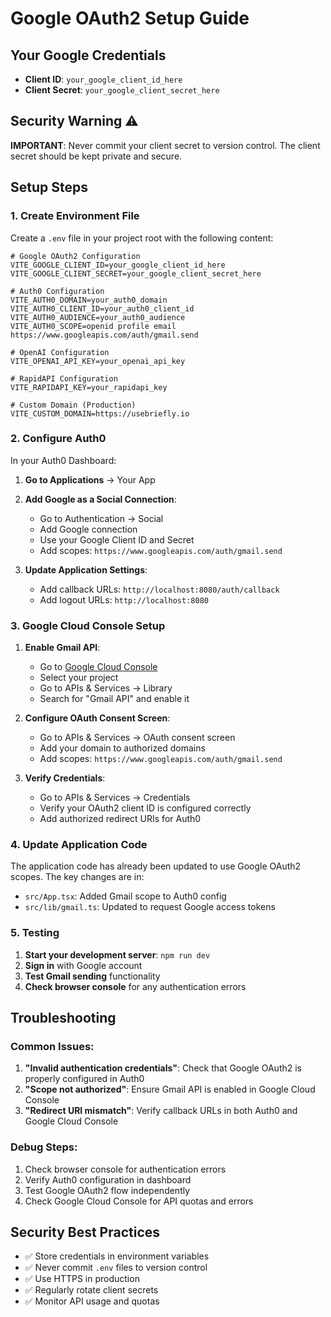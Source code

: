 # Google OAuth2 Setup Guide

## Your Google Credentials
- **Client ID**: `your_google_client_id_here`
- **Client Secret**: `your_google_client_secret_here`

## Security Warning ⚠️
**IMPORTANT**: Never commit your client secret to version control. The client secret should be kept private and secure.

## Setup Steps

### 1. Create Environment File
Create a `.env` file in your project root with the following content:

```env
# Google OAuth2 Configuration
VITE_GOOGLE_CLIENT_ID=your_google_client_id_here
VITE_GOOGLE_CLIENT_SECRET=your_google_client_secret_here

# Auth0 Configuration
VITE_AUTH0_DOMAIN=your_auth0_domain
VITE_AUTH0_CLIENT_ID=your_auth0_client_id
VITE_AUTH0_AUDIENCE=your_auth0_audience
VITE_AUTH0_SCOPE=openid profile email https://www.googleapis.com/auth/gmail.send

# OpenAI Configuration
VITE_OPENAI_API_KEY=your_openai_api_key

# RapidAPI Configuration
VITE_RAPIDAPI_KEY=your_rapidapi_key

# Custom Domain (Production)
VITE_CUSTOM_DOMAIN=https://usebriefly.io
```

### 2. Configure Auth0
In your Auth0 Dashboard:

1. **Go to Applications** → Your App
2. **Add Google as a Social Connection**:
   - Go to Authentication → Social
   - Add Google connection
   - Use your Google Client ID and Secret
   - Add scopes: `https://www.googleapis.com/auth/gmail.send`

3. **Update Application Settings**:
   - Add callback URLs: `http://localhost:8080/auth/callback`
   - Add logout URLs: `http://localhost:8080`

### 3. Google Cloud Console Setup
1. **Enable Gmail API**:
   - Go to [Google Cloud Console](https://console.cloud.google.com/)
   - Select your project
   - Go to APIs & Services → Library
   - Search for "Gmail API" and enable it

2. **Configure OAuth Consent Screen**:
   - Go to APIs & Services → OAuth consent screen
   - Add your domain to authorized domains
   - Add scopes: `https://www.googleapis.com/auth/gmail.send`

3. **Verify Credentials**:
   - Go to APIs & Services → Credentials
   - Verify your OAuth2 client ID is configured correctly
   - Add authorized redirect URIs for Auth0

### 4. Update Application Code
The application code has already been updated to use Google OAuth2 scopes. The key changes are in:

- `src/App.tsx`: Added Gmail scope to Auth0 config
- `src/lib/gmail.ts`: Updated to request Google access tokens

### 5. Testing
1. **Start your development server**: `npm run dev`
2. **Sign in** with Google account
3. **Test Gmail sending** functionality
4. **Check browser console** for any authentication errors

## Troubleshooting

### Common Issues:
1. **"Invalid authentication credentials"**: Check that Google OAuth2 is properly configured in Auth0
2. **"Scope not authorized"**: Ensure Gmail API is enabled in Google Cloud Console
3. **"Redirect URI mismatch"**: Verify callback URLs in both Auth0 and Google Cloud Console

### Debug Steps:
1. Check browser console for authentication errors
2. Verify Auth0 configuration in dashboard
3. Test Google OAuth2 flow independently
4. Check Google Cloud Console for API quotas and errors

## Security Best Practices
- ✅ Store credentials in environment variables
- ✅ Never commit `.env` files to version control
- ✅ Use HTTPS in production
- ✅ Regularly rotate client secrets
- ✅ Monitor API usage and quotas 